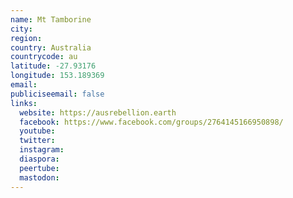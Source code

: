 ```yaml
---
name: Mt Tamborine
city:
region:
country: Australia
countrycode: au
latitude: -27.93176
longitude: 153.189369
email:
publiciseemail: false
links:
  website: https://ausrebellion.earth
  facebook: https://www.facebook.com/groups/2764145166950898/
  youtube:
  twitter:
  instagram:
  diaspora:
  peertube:
  mastodon:
---
```

